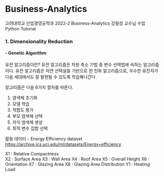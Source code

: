 # Business-Analytics

고려대학교 산업경영공학과 2022-2 Business-Analytics 강필성 교수님 수업 Python Tutorial

### 1. Dimensionality Reduction

#### - Genetic Algorithm

유전 알고리즘이란?
유전 알고리즘은 차원 축소 기법 중 변수 선택법에 속하는 알고리즘이다.
유전 알고리즘은 자연 선택설을 기반으로 한 진화 알고리즘으로, 우수한 유전자가 다음 세대에서도 잘 발현될 수 있도록 학습해나간다.

알고리즘은 다음 6가지 절차를 따른다.
1. 염색체 초기화
2. 모델 학습
3. 적합도 평가
4. 부모 염색체 선택
5. 자식 염색체 생성
6. 최적 변수 집합 선택

활용 데이터 - Energy Efficiency dataset
https://archive.ics.uci.edu/ml/datasets/Energy+efficiency

X1 : Relative Compactness  
X2 : Surface Area
X3 : Wall Area
X4 : Roof Area
X5 : Overall Height
X6 : Orientation
X7 : Glazing Area
X8 : Glazing Area Distribution
Y1 : Heating Load
